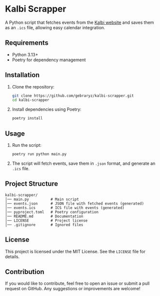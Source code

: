 # Kalbi Scrapper

A Python script that fetches events from the [Kalbi website]("https://www.kalbi.pl/") and saves them as an `.ics` file, allowing easy calendar integration.

## Requirements

- Python 3.13+
- Poetry for dependency management

## Installation

1. Clone the repository:

   ```bash
   git clone https://github.com/gebraryz/kalbi-scrapper.git
   cd kalbi-scrapper
   ```

2. Install dependencies using Poetry:

   ```bash
   poetry install
   ```

## Usage

1. Run the script:

   ```bash
   poetry run python main.py
   ```

2. The script will fetch events, save them in `.json` format, and generate an `.ics` file.

## Project Structure

```
kalbi-scrapper/
│── main.py          # Main script
│── events.json      # JSON file with fetched events (generated)
│── events.ics       # ICS file with events (generated)
│── pyproject.toml   # Poetry configuration
│── README.md        # Documentation
│── LICENSE          # Project license
│── .gitignore       # Ignored files
```

## License

This project is licensed under the MIT License. See the `LICENSE` file for details.

## Contribution

If you would like to contribute, feel free to open an issue or submit a pull request on GitHub. Any suggestions or improvements are welcome!
